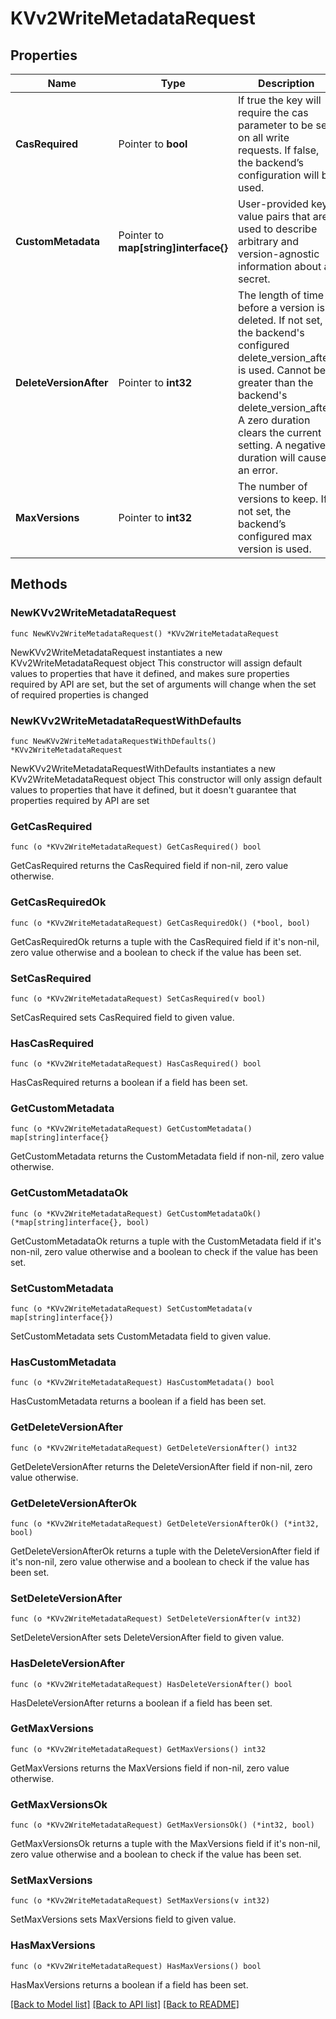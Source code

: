 # KVv2WriteMetadataRequest

## Properties

Name | Type | Description | Notes
------------ | ------------- | ------------- | -------------
**CasRequired** | Pointer to **bool** | If true the key will require the cas parameter to be set on all write requests. If false, the backend’s configuration will be used. | [optional] 
**CustomMetadata** | Pointer to **map[string]interface{}** | User-provided key-value pairs that are used to describe arbitrary and version-agnostic information about a secret. | [optional] 
**DeleteVersionAfter** | Pointer to **int32** | The length of time before a version is deleted. If not set, the backend&#39;s configured delete_version_after is used. Cannot be greater than the backend&#39;s delete_version_after. A zero duration clears the current setting. A negative duration will cause an error. | [optional] 
**MaxVersions** | Pointer to **int32** | The number of versions to keep. If not set, the backend’s configured max version is used. | [optional] 

## Methods

### NewKVv2WriteMetadataRequest

`func NewKVv2WriteMetadataRequest() *KVv2WriteMetadataRequest`

NewKVv2WriteMetadataRequest instantiates a new KVv2WriteMetadataRequest object
This constructor will assign default values to properties that have it defined,
and makes sure properties required by API are set, but the set of arguments
will change when the set of required properties is changed

### NewKVv2WriteMetadataRequestWithDefaults

`func NewKVv2WriteMetadataRequestWithDefaults() *KVv2WriteMetadataRequest`

NewKVv2WriteMetadataRequestWithDefaults instantiates a new KVv2WriteMetadataRequest object
This constructor will only assign default values to properties that have it defined,
but it doesn't guarantee that properties required by API are set

### GetCasRequired

`func (o *KVv2WriteMetadataRequest) GetCasRequired() bool`

GetCasRequired returns the CasRequired field if non-nil, zero value otherwise.

### GetCasRequiredOk

`func (o *KVv2WriteMetadataRequest) GetCasRequiredOk() (*bool, bool)`

GetCasRequiredOk returns a tuple with the CasRequired field if it's non-nil, zero value otherwise
and a boolean to check if the value has been set.

### SetCasRequired

`func (o *KVv2WriteMetadataRequest) SetCasRequired(v bool)`

SetCasRequired sets CasRequired field to given value.

### HasCasRequired

`func (o *KVv2WriteMetadataRequest) HasCasRequired() bool`

HasCasRequired returns a boolean if a field has been set.

### GetCustomMetadata

`func (o *KVv2WriteMetadataRequest) GetCustomMetadata() map[string]interface{}`

GetCustomMetadata returns the CustomMetadata field if non-nil, zero value otherwise.

### GetCustomMetadataOk

`func (o *KVv2WriteMetadataRequest) GetCustomMetadataOk() (*map[string]interface{}, bool)`

GetCustomMetadataOk returns a tuple with the CustomMetadata field if it's non-nil, zero value otherwise
and a boolean to check if the value has been set.

### SetCustomMetadata

`func (o *KVv2WriteMetadataRequest) SetCustomMetadata(v map[string]interface{})`

SetCustomMetadata sets CustomMetadata field to given value.

### HasCustomMetadata

`func (o *KVv2WriteMetadataRequest) HasCustomMetadata() bool`

HasCustomMetadata returns a boolean if a field has been set.

### GetDeleteVersionAfter

`func (o *KVv2WriteMetadataRequest) GetDeleteVersionAfter() int32`

GetDeleteVersionAfter returns the DeleteVersionAfter field if non-nil, zero value otherwise.

### GetDeleteVersionAfterOk

`func (o *KVv2WriteMetadataRequest) GetDeleteVersionAfterOk() (*int32, bool)`

GetDeleteVersionAfterOk returns a tuple with the DeleteVersionAfter field if it's non-nil, zero value otherwise
and a boolean to check if the value has been set.

### SetDeleteVersionAfter

`func (o *KVv2WriteMetadataRequest) SetDeleteVersionAfter(v int32)`

SetDeleteVersionAfter sets DeleteVersionAfter field to given value.

### HasDeleteVersionAfter

`func (o *KVv2WriteMetadataRequest) HasDeleteVersionAfter() bool`

HasDeleteVersionAfter returns a boolean if a field has been set.

### GetMaxVersions

`func (o *KVv2WriteMetadataRequest) GetMaxVersions() int32`

GetMaxVersions returns the MaxVersions field if non-nil, zero value otherwise.

### GetMaxVersionsOk

`func (o *KVv2WriteMetadataRequest) GetMaxVersionsOk() (*int32, bool)`

GetMaxVersionsOk returns a tuple with the MaxVersions field if it's non-nil, zero value otherwise
and a boolean to check if the value has been set.

### SetMaxVersions

`func (o *KVv2WriteMetadataRequest) SetMaxVersions(v int32)`

SetMaxVersions sets MaxVersions field to given value.

### HasMaxVersions

`func (o *KVv2WriteMetadataRequest) HasMaxVersions() bool`

HasMaxVersions returns a boolean if a field has been set.


[[Back to Model list]](../README.md#documentation-for-models) [[Back to API list]](../README.md#documentation-for-api-endpoints) [[Back to README]](../README.md)


